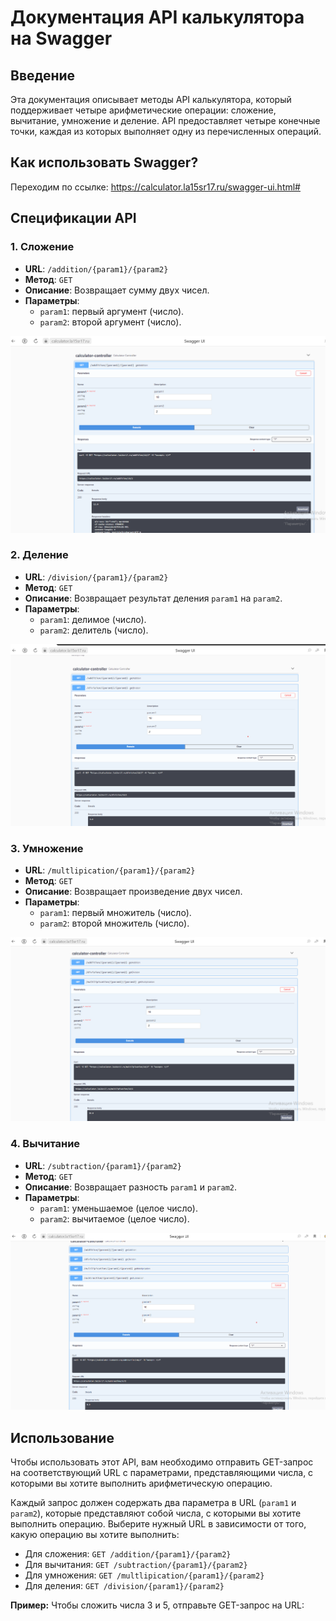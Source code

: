 # Документация API калькулятора на Swagger

## Введение

Эта документация описывает методы API калькулятора, который поддерживает четыре арифметические операции: сложение, вычитание, умножение и деление. API предоставляет четыре конечные точки, каждая из которых выполняет одну из перечисленных операций.

## Как использовать Swagger?
Переходим по ссылке: https://calculator.la15sr17.ru/swagger-ui.html#

## Спецификации API

### 1. Сложение

- **URL**: `/addition/{param1}/{param2}`
- **Метод**: `GET`
- **Описание**: Возвращает сумму двух чисел.
- **Параметры**:
    - `param1`: первый аргумент (число).
    - `param2`: второй аргумент (число).

![Сложение](wiki/getaddition.png)

### 2. Деление

- **URL**: `/division/{param1}/{param2}`
- **Метод**: `GET`
- **Описание**: Возвращает результат деления `param1` на `param2`.
- **Параметры**:
  - `param1`: делимое (число).
  - `param2`: делитель (число).

![Деление](wiki/getdivision.png)

### 3. Умножение

- **URL**: `/multlipication/{param1}/{param2}`
- **Метод**: `GET`
- **Описание**: Возвращает произведение двух чисел.
- **Параметры**:
  - `param1`: первый множитель (число).
  - `param2`: второй множитель (число).

![Умножение](wiki/getmultiplication.png)

### 4. Вычитание

- **URL**: `/subtraction/{param1}/{param2}`
- **Метод**: `GET`
- **Описание**: Возвращает разность `param1` и `param2`.
- **Параметры**:
  - `param1`: уменьшаемое (целое число).
  - `param2`: вычитаемое (целое число).

![Вычитание](wiki/getsubtraction.png)

## Использование

Чтобы использовать этот API, вам необходимо отправить GET-запрос на соответствующий URL с параметрами, представляющими числа, с которыми вы хотите выполнить арифметическую операцию.

Каждый запрос должен содержать два параметра в URL (`param1` и `param2`), которые представляют собой числа, с которыми вы хотите выполнить операцию. Выберите нужный URL в зависимости от того, какую операцию вы хотите выполнить:

- Для сложения: `GET /addition/{param1}/{param2}`
- Для вычитания: `GET /subtraction/{param1}/{param2}`
- Для умножения: `GET /multlipication/{param1}/{param2}`
- Для деления: `GET /division/{param1}/{param2}`

**Пример:**
Чтобы сложить числа 3 и 5, отправьте GET-запрос на URL:


